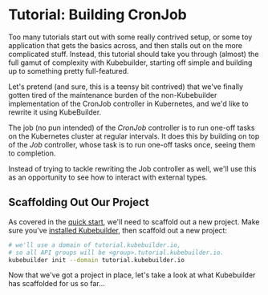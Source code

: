 # Tutorial: Building CronJob

Too many tutorials start out with some really contrived setup, or some toy
application that gets the basics across, and then stalls out on the more
complicated stuff.  Instead, this tutorial should take you through (almost)
the full gamut of complexity with Kubebuilder, starting off simple and
building up to something pretty full-featured.

Let's pretend (and sure, this is a teensy bit contrived) that we've
finally gotten tired of the maintenance burden of the non-Kubebuilder
implementation of the CronJob controller in Kubernetes, and we'd like to
rewrite it using KubeBuilder.

The job (no pun intended) of the *CronJob* controller is to run one-off
tasks on the Kubernetes cluster at regular intervals.  It does this by
building on top of the *Job* controller, whose task is to run one-off tasks
once, seeing them to completion.

Instead of trying to tackle rewriting the Job controller as well, we'll
use this as an opportunity to see how to interact with external types.

## Scaffolding Out Our Project

As covered in the [quick start](./quick-start.md), we'll need to scaffold
out a new project.  Make sure you've [installed
Kubebuilder](./quick-start.md#installation), then scaffold out a new
project:

```bash
# we'll use a domain of tutorial.kubebuilder.io,
# so all API groups will be <group>.tutorial.kubebuilder.io.
kubebuilder init --domain tutorial.kubebuilder.io
```

Now that we've got a project in place, let's take a look at what
Kubebuilder has scaffolded for us so far...
